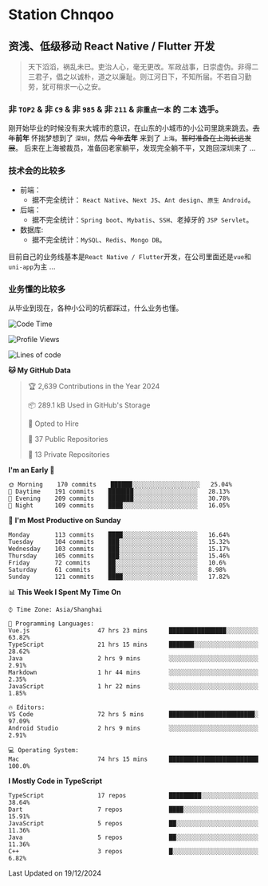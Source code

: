 # Station Chnqoo

## 资浅、低级移动 React Native / Flutter 开发

> 天下滔滔，祸乱未已。吏治人心，毫无更改。军政战事，日崇虚伪。非得二三君子，倡之以诚朴，道之以廉耻。则江河日下，不知所届。不若自习勤劳，犹可稍求一心之安。

### 非 `TOP2` & 非 `C9` & 非 `985` & 非 `211` & `非重点一本` 的 `二本` 选手。

刚开始毕业的时候没有来大城市的意识，在山东的小城市的小公司里跳来跳去。~~去年~~**前年** 怀揣梦想到了 `深圳`，然后 ~~今年~~**去年** 来到了 `上海`。~~暂时准备在上海长远发展~~。
后来在上海被裁员，准备回老家躺平，发现完全躺不平，又跑回深圳来了 ...

### 技术会的比较多

- 前端：
  - 据不完全统计： `React Native`、`Next JS`、`Ant design`、`原生 Android`。
- 后端：
  - 据不完全统计：`Spring boot`、`Mybatis`、`SSH`、老掉牙的 `JSP Servlet`。
- 数据库:
  - 据不完全统计：`MySQL`、`Redis`、`Mongo DB`。

目前自己的业务线基本是`React Native / Flutter`开发，在公司里面还是`vue`和`uni-app`为主 ...

### 业务懂的比较多

从毕业到现在，各种小公司的坑都踩过，什么业务也懂。

<!--START_SECTION:waka-->
![Code Time](http://img.shields.io/badge/Code%20Time-7%2C006%20hrs%2047%20mins-blue)

![Profile Views](http://img.shields.io/badge/Profile%20Views-0-blue)

![Lines of code](https://img.shields.io/badge/From%20Hello%20World%20I%27ve%20Written-468%20Thousand%20lines%20of%20code-blue)

**🐱 My GitHub Data** 

> 🏆 2,639 Contributions in the Year 2024
 > 
> 📦 289.1 kB Used in GitHub's Storage 
 > 
> 💼 Opted to Hire
 > 
> 📜 37 Public Repositories 
 > 
> 🔑 13 Private Repositories  
 > 
**I'm an Early 🐤** 

```text
🌞 Morning    170 commits    ██████░░░░░░░░░░░░░░░░░░░   25.04% 
🌆 Daytime    191 commits    ███████░░░░░░░░░░░░░░░░░░   28.13% 
🌃 Evening    209 commits    ███████░░░░░░░░░░░░░░░░░░   30.78% 
🌙 Night      109 commits    ████░░░░░░░░░░░░░░░░░░░░░   16.05%

```
📅 **I'm Most Productive on Sunday** 

```text
Monday       113 commits    ████░░░░░░░░░░░░░░░░░░░░░   16.64% 
Tuesday      104 commits    ███░░░░░░░░░░░░░░░░░░░░░░   15.32% 
Wednesday    103 commits    ███░░░░░░░░░░░░░░░░░░░░░░   15.17% 
Thursday     105 commits    ███░░░░░░░░░░░░░░░░░░░░░░   15.46% 
Friday       72 commits     ██░░░░░░░░░░░░░░░░░░░░░░░   10.6% 
Saturday     61 commits     ██░░░░░░░░░░░░░░░░░░░░░░░   8.98% 
Sunday       121 commits    ████░░░░░░░░░░░░░░░░░░░░░   17.82%

```


📊 **This Week I Spent My Time On** 

```text
⌚︎ Time Zone: Asia/Shanghai

💬 Programming Languages: 
Vue.js                   47 hrs 23 mins      ████████████████░░░░░░░░░   63.82% 
TypeScript               21 hrs 15 mins      ███████░░░░░░░░░░░░░░░░░░   28.62% 
Java                     2 hrs 9 mins        ░░░░░░░░░░░░░░░░░░░░░░░░░   2.91% 
Markdown                 1 hr 44 mins        ░░░░░░░░░░░░░░░░░░░░░░░░░   2.35% 
JavaScript               1 hr 22 mins        ░░░░░░░░░░░░░░░░░░░░░░░░░   1.85%

🔥 Editors: 
VS Code                  72 hrs 5 mins       ████████████████████████░   97.09% 
Android Studio           2 hrs 9 mins        ░░░░░░░░░░░░░░░░░░░░░░░░░   2.91%

💻 Operating System: 
Mac                      74 hrs 15 mins      █████████████████████████   100.0%

```

**I Mostly Code in TypeScript** 

```text
TypeScript               17 repos            █████████░░░░░░░░░░░░░░░░   38.64% 
Dart                     7 repos             ████░░░░░░░░░░░░░░░░░░░░░   15.91% 
JavaScript               5 repos             ██░░░░░░░░░░░░░░░░░░░░░░░   11.36% 
Java                     5 repos             ██░░░░░░░░░░░░░░░░░░░░░░░   11.36% 
C++                      3 repos             █░░░░░░░░░░░░░░░░░░░░░░░░   6.82%

```



 Last Updated on 19/12/2024
<!--END_SECTION:waka-->

<!---
ChenqiaoStation/ChenqiaoStation is a ✨ special ✨ repository because its `README.md` (this file) appears on your GitHub profile.
You can click the Preview link to take a look at your changes.
--->

